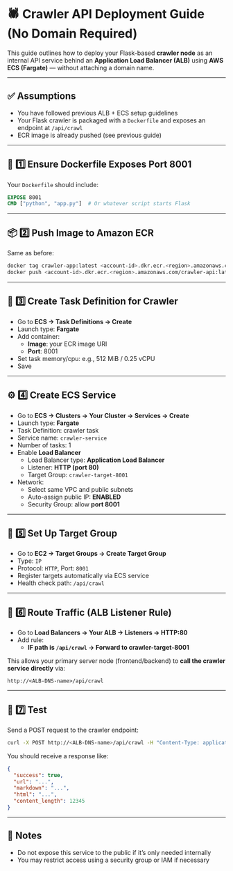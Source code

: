 
# 🕷️ Crawler API Deployment Guide (No Domain Required)

This guide outlines how to deploy your Flask-based **crawler node** as an internal API service behind an **Application Load Balancer (ALB)** using **AWS ECS (Fargate)** — without attaching a domain name.

---

## ✅ Assumptions

- You have followed previous ALB + ECS setup guidelines
- Your Flask crawler is packaged with a `Dockerfile` and exposes an endpoint at `/api/crawl`
- ECR image is already pushed (see previous guide)

---

## 🐳 1️⃣ Ensure Dockerfile Exposes Port 8001

Your `Dockerfile` should include:

```dockerfile
EXPOSE 8001
CMD ["python", "app.py"]  # Or whatever script starts Flask
```

---

## 📦 2️⃣ Push Image to Amazon ECR

Same as before:

```bash
docker tag crawler-app:latest <account-id>.dkr.ecr.<region>.amazonaws.com/crawler-api:latest
docker push <account-id>.dkr.ecr.<region>.amazonaws.com/crawler-api:latest
```

---

## 🚀 3️⃣ Create Task Definition for Crawler

- Go to **ECS → Task Definitions → Create**
- Launch type: **Fargate**
- Add container:
  - **Image**: your ECR image URI
  - **Port**: 8001
- Set task memory/cpu: e.g., 512 MiB / 0.25 vCPU
- Save

---

## ⚙️ 4️⃣ Create ECS Service

- Go to **ECS → Clusters → Your Cluster → Services → Create**
- Launch type: **Fargate**
- Task Definition: crawler task
- Service name: `crawler-service`
- Number of tasks: 1
- Enable **Load Balancer**
  - Load Balancer type: **Application Load Balancer**
  - Listener: **HTTP (port 80)**
  - Target Group: `crawler-target-8001`
- Network:
  - Select same VPC and public subnets
  - Auto-assign public IP: **ENABLED**
  - Security Group: allow **port 8001**

---

## 🧭 5️⃣ Set Up Target Group

- Go to **EC2 → Target Groups → Create Target Group**
- Type: `IP`
- Protocol: `HTTP`, Port: `8001`
- Register targets automatically via ECS service
- Health check path: `/api/crawl`

---

## 🔁 6️⃣ Route Traffic (ALB Listener Rule)

- Go to **Load Balancers → Your ALB → Listeners → HTTP:80**
- Add rule:
  - **IF path is `/api/crawl` → Forward to crawler-target-8001**

This allows your primary server node (frontend/backend) to **call the crawler service directly** via:

```
http://<ALB-DNS-name>/api/crawl
```

---

## 🧪 7️⃣ Test

Send a POST request to the crawler endpoint:

```bash
curl -X POST http://<ALB-DNS-name>/api/crawl -H "Content-Type: application/json" -d '{"url": "https://example.com/privacy"}'
```

You should receive a response like:

```json
{
  "success": true,
  "url": "...",
  "markdown": "...",
  "html": "...",
  "content_length": 12345
}
```

---

## 🧠 Notes

- Do not expose this service to the public if it’s only needed internally
- You may restrict access using a security group or IAM if necessary
